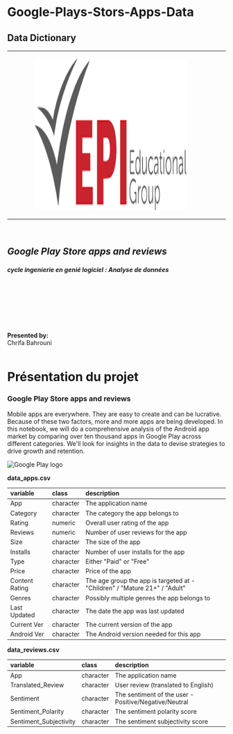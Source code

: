 # Google-Plays-Stors-Apps-Data
## Data Dictionary






<section id="title-slide">
<table class="kms" border="0"  width="100%"  style="width:100%;text-align:center;">
  <tr>
    <td width="99%" align="center" ><p class="fragment fade-down" data-fragment-index="3"><img src="images/images.png" width="350" height="350" style="border-radius: 10px"></p></td>
    <td width="99%" align="center"><p class="fragment fade-up" data-fragment-index="3"><img src="images/isg.jpeg" width="350" height="350" style="border-radius: 10px"></p></td> 
    <td width="99%" align="center"><p class="fragment fade-down" data-fragment-index="3"><img src="images/epidgt.jpg" width="350" height="350" style="border-radius: 10px"></p></td>
  </tr>
</table>
    <br><h1><i><p class="fragment" data-fragment-index="1">Google Play Store apps and reviews</p></i></h1>
    <h4><i><p class="fragment" data-fragment-index="1">cycle ingenierie en genié logiciel : Analyse de données </p></i></h4>
    <br><br><br><br><br><br>
   <div class="uu_title_container">
        <smaller>
        <div class='column'><p class="fragment" data-fragment-index="2">
            <b>Presented by:</b><br>Chrifa Bahrouni 
            </p></div>  
           <div class='column'></div> 
       </smaller>
    </div>
</section> 


# Présentation du projet 
###  Google Play Store apps and reviews
<p>Mobile apps are everywhere. They are easy to create and can be lucrative. Because of these two factors, more and more apps are being developed. In this notebook, we will do a comprehensive analysis of the Android app market by comparing over ten thousand apps in Google Play across different categories. We'll look for insights in the data to devise strategies to drive growth and retention.</p>
<p><img class="logo" src="https://assets.datacamp.com/production/project_619/img/google_play_store.png" alt="Google Play logo"></p>


**data_apps.csv**

| variable       | class     | description                                                                  |
|:---------------|:----------|:-----------------------------------------------------------------------------|
| App            | character | The application name                                                         |
| Category       | character | The category the app belongs to                                              |
| Rating         | numeric   | Overall user rating of the app                                               |
| Reviews        | numeric   | Number of user reviews for the app                                           |
| Size           | character | The size of the app                                                          |
| Installs       | character | Number of user installs for the app                                          |
| Type           | character | Either "Paid" or "Free"                                                      |
| Price          | character | Price of the app                                                             |
| Content Rating | character | The age group the app is targeted at - "Children" / "Mature 21+" / "Adult"   |
| Genres         | character | Possibly multiple genres the app belongs to                                  |
| Last Updated   | character | The date the app was last updated                                            |
| Current Ver    | character | The current version of the app                                               |
| Android Ver    | character | The Android version needed for this app                                      |

**data_reviews.csv**

| variable               | class        | description                                           |
|:-----------------------|:-------------|:------------------------------------------------------|
| App                    | character    | The application name                                  |
| Translated_Review      | character    | User review (translated to English)                   |
| Sentiment              | character    | The sentiment of the user - Positive/Negative/Neutral |
| Sentiment_Polarity     | character    | The sentiment polarity score                          |
| Sentiment_Subjectivity | character    | The sentiment subjectivity score                      |

